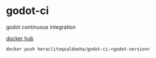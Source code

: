 # godot-ci
godot continuous integration

[docker hub](https://hub.docker.com/repository/docker/heraclitoqsaldanha/godot-ci)

```
docker push heraclitoqsaldanha/godot-ci:<godot-version>
```
